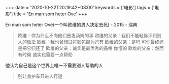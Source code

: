 +++
date = '2020-10-22T20:19:42+08:00'
keywords = ['电影']
tags = ['电影']
title = 'En man som heter Ove'
+++

En man som heter Ove(一个叫欧维的男人决定去死) - 2015 - 瑞典

> 欧维：你为什么不向他们告发汤姆的事
> 欧维的父亲：我们不能轻易评判别人的做法
> 欧维：我也曾想过将钱包据为己有
> 欧维的父亲：是吗 可你最终还是把它归还了
> 欧维的父亲：诚实是最优秀的品格 你懂的
> 欧维的父亲：然而有时候 诚实也需要一点帮助

他认为自己是这个世界上唯一不需要别人帮助的人

> 别让救护车开进人行道
